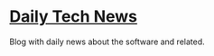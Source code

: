 # [Daily Tech News](http://daily-tech-news.github.io)

Blog with daily news about the software and related. 
